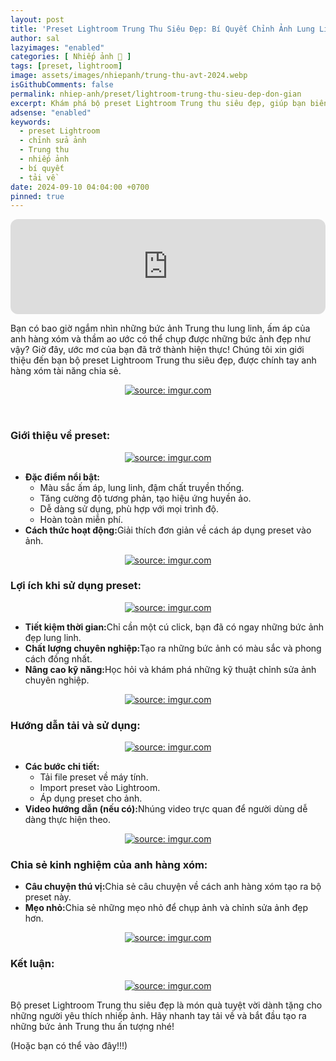 ```yaml
---
layout: post
title: 'Preset Lightroom Trung Thu Siêu Đẹp: Bí Quyết Chỉnh Ảnh Lung Linh Như Anh Hàng Xóm'
author: sal
lazyimages: "enabled"
categories: [ Nhiếp ảnh 📸 ]
tags: [preset, lightroom]
image: assets/images/nhiepanh/trung-thu-avt-2024.webp
isGithubComments: false
permalink: nhiep-anh/preset/lightroom-trung-thu-sieu-dep-don-gian
excerpt: Khám phá bộ preset Lightroom Trung thu siêu đẹp, giúp bạn biến những bức ảnh thường ngày thành tác phẩm nghệ thuật lung linh. Học hỏi bí quyết chỉnh ảnh từ anh hàng xóm chuyên nghiệp. Tải về ngay và trải nghiệm!
adsense: "enabled"
keywords:
  - preset Lightroom
  - chỉnh sửa ảnh
  - Trung thu
  - nhiếp ảnh
  - bí quyết
  - tải về
date: 2024-09-10 04:04:00 +0700
pinned: true
---
```


<iframe style="border-radius:12px" src="https://open.spotify.com/embed/track/4It0bKQPGE9eSHLxzkAYOZ?utm_source=generator" width="100%" height="152" frameBorder="0" allowfullscreen="" allow="autoplay; clipboard-write; encrypted-media; fullscreen; picture-in-picture" loading="lazy"></iframe>

Bạn có bao giờ ngắm nhìn những bức ảnh Trung thu lung linh, ấm áp của anh hàng xóm và thầm ao ước có thể chụp được những bức ảnh đẹp như vậy? Giờ đây, ước mơ của bạn đã trở thành hiện thực! Chúng tôi xin giới thiệu đến bạn bộ preset Lightroom Trung thu siêu đẹp, được chính tay anh hàng xóm tài năng chia sẻ.

<div class="content" style="text-align:center; ">
<a href="https://i.imgur.com/V1Dakkv"><img loading="lazy" src="https://i.imgur.com/EMVxH9o.jpeg" title="source: imgur.com" /></a><p></p><br></div><h3><strong>Giới thiệu về preset:</strong></h3><div class="content" style="text-align:center; ">
<a href="https://i.imgur.com/RSJk9FC"><img loading="lazy" src="https://i.imgur.com/RSJk9FC.jpeg" title="source: imgur.com" /></a></div><ul><li><strong>Đặc điểm nổi bật:</strong><ul><li>M&agrave;u sắc ấm &aacute;p, lung linh, đậm chất truyền thống.</li><li>Tăng cường độ tương phản, tạo hiệu ứng huyền ảo.</li><li>Dễ d&agrave;ng sử dụng, ph&ugrave; hợp với mọi tr&igrave;nh độ.</li><li>Ho&agrave;n to&agrave;n miễn ph&iacute;.</li></ul></li><li><strong>C&aacute;ch thức hoạt động:</strong>Giải th&iacute;ch đơn giản về c&aacute;ch &aacute;p dụng preset v&agrave;o ảnh.</li>
</ul><div class="content" style="text-align:center; ">
<a href="https://i.imgur.com/pHDucNg"><img loading="lazy" src="https://i.imgur.com/pHDucNg.jpeg" title="source: imgur.com" /></a></div><h3><strong>Lợi &iacute;ch khi sử dụng preset:</strong></h3><div class="content" style="text-align:center; ">
<a href="https://i.imgur.com/far46gJ"><img loading="lazy" src="https://i.imgur.com/far46gJ.jpeg" title="source: imgur.com" /></a></div><ul><li><strong>Tiết kiệm thời gian:</strong>Chỉ cần một c&uacute; click, bạn đ&atilde; c&oacute; ngay những bức ảnh đẹp lung linh.</li><li><strong>Chất lượng chuy&ecirc;n nghiệp:</strong>Tạo ra những bức ảnh c&oacute; m&agrave;u sắc v&agrave; phong c&aacute;ch đồng nhất.</li><li><strong>N&acirc;ng cao kỹ năng:</strong>Học hỏi v&agrave; kh&aacute;m ph&aacute; những kỹ thuật chỉnh sửa ảnh chuy&ecirc;n nghiệp.</li>
</ul><div class="content" style="text-align:center; ">
<a href="https://i.imgur.com/CDrQFJn"><img loading="lazy" src="https://i.imgur.com/CDrQFJn.jpeg" title="source: imgur.com" /></a></div><h3><strong>Hướng dẫn tải v&agrave; sử dụng:</strong></h3><div class="content" style="text-align:center; ">
<a href="https://i.imgur.com/xJPty7S"><img loading="lazy" src="https://i.imgur.com/xJPty7S.jpeg" title="source: imgur.com" /></a></div><ul><li><strong>C&aacute;c bước chi tiết:</strong><ul><li>Tải file preset về m&aacute;y t&iacute;nh.</li><li>Import preset v&agrave;o Lightroom.</li><li>&Aacute;p dụng preset cho ảnh.</li></ul></li><li><strong>Video hướng dẫn (nếu c&oacute;):</strong>Nh&uacute;ng video trực quan để người d&ugrave;ng dễ d&agrave;ng thực hiện theo.</li>
</ul><div class="content" style="text-align:center; ">
<a href="https://i.imgur.com/HyuDMQi"><img loading="lazy" src="https://i.imgur.com/HyuDMQi.jpeg" title="source: imgur.com" /></a></div><h3><strong>Chia sẻ kinh nghiệm của anh h&agrave;ng x&oacute;m:</strong></h3><ul><li><strong>C&acirc;u chuyện th&uacute; vị:</strong>Chia sẻ c&acirc;u chuyện về c&aacute;ch anh h&agrave;ng x&oacute;m tạo ra bộ preset n&agrave;y.</li><li><strong>Mẹo nhỏ:</strong>Chia sẻ những mẹo nhỏ để chụp ảnh v&agrave; chỉnh sửa ảnh đẹp hơn.</li>
</ul><div class="content" style="text-align:center; ">
<a href="https://i.imgur.com/rw5uvY6"><img loading="lazy" src="https://i.imgur.com/rw5uvY6.jpeg" title="source: imgur.com" /></a></div><h3><strong>Kết luận:</strong></h3><div class="content" style="text-align:center; ">
<a href="https://i.imgur.com/2IvlaWh"><img loading="lazy" src="https://i.imgur.com/2IvlaWh.jpeg" title="source: imgur.com" /></a></div><p>Bộ preset Lightroom Trung thu si&ecirc;u đẹp l&agrave; m&oacute;n qu&agrave; tuyệt vời d&agrave;nh tặng cho những người y&ecirc;u th&iacute;ch nhiếp ảnh. H&atilde;y nhanh tay tải về v&agrave; bắt đầu tạo ra những bức ảnh Trung thu ấn tượng nh&eacute;!</p><style>
table{border-collapse:collapse;border-spacing:0;margin:0 auto;width:700px}table td,table th{border:1px solid #ccc;padding:10px}table th{background-color:#f3f3f3}@media only screen and (max-width:700px){table{margin:0 10px;width:auto}}@media only screen and (max-width:480px){table td,table th{display:block;border-bottom:none}table tr:last-child td{border-bottom:1px solid #ccc}}
#resultIm{display:none;}
</style>
<div id="table-download"></div>
<script>
let linkDownload="https://anhhangxom.gumroad.com/l/trung-thu";let h2=document.createElement("h2");h2.style.fontStyle="normal",h2.style.marginLeft="0",h2.style.marginRight="0",h2.style.textAlign="start";let strong=document.createElement("strong");strong.textContent="Tải về",h2.appendChild(strong);let p=document.createElement("p");p.style.textAlign="center";let em=document.createElement("em");em.textContent="(Nếu link tải kh\xf4ng hoạt động, c\xe1c bạn vui l\xf2ng comment b\xean dưới để được hỗ trợ sớm nhất)",p.appendChild(em);let table=document.createElement("table"),tr1=document.createElement("tr"),th1=document.createElement("th");th1.textContent="Upload";let td1=document.createElement("td");td1.textContent="AnhHangXom",tr1.appendChild(th1),tr1.appendChild(td1);let tr2=document.createElement("tr"),th2=document.createElement("th");th2.textContent="Tải về";let td2=document.createElement("td"),pResult=document.createElement("p");pResult.id="result";let aDownload=document.createElement("a");aDownload.href=linkDownload,aDownload.target="_blank",aDownload.classList.add("item-link","item-content","link","external"),aDownload.id="facebook",aDownload.textContent="Tải xuống",aDownload.onclick=function(t){getHrefOnclickAndRedirectWithLink(t)};let imgResultIm=document.createElement("img");imgResultIm.loading="lazy",imgResultIm.id="resultIm",imgResultIm.src="https://i.stack.imgur.com/SBv4T.gif",imgResultIm.alt="Computer man",imgResultIm.width="250",td2.appendChild(pResult),td2.appendChild(aDownload),td2.appendChild(imgResultIm),tr2.appendChild(th2),tr2.appendChild(td2);let tr3=document.createElement("tr"),th3=document.createElement("th");th3.textContent="Pass(Nếu có)";let td3=document.createElement("td");td3.textContent="anhhangxom.xyz",tr3.appendChild(th3),tr3.appendChild(td3),table.appendChild(tr1),table.appendChild(tr2),table.appendChild(tr3);let tableDownloadDiv=document.getElementById("table-download");tableDownloadDiv.appendChild(h2),tableDownloadDiv.appendChild(p),tableDownloadDiv.appendChild(table);
function redirect(){setInterval(myURL,5e3),document.getElementById("result").innerHTML="<b>🕵️ Đang tạo link tải. Bạn đợi tẹo nha ;)"}
function myURL(){document.location.href=linkDownload,toggleImage(),clearInterval(interval)}
function toggleImage() {document.getElementById("resultIm").style.display = "block";
}
</script>

(Hoặc bạn có thể vào đây!!!)

<div class="iframely-embed"><div class="iframely-responsive" style="height: 140px; padding-bottom: 0;"><a href="https://www.tiktok.com/@anhhangxom.foto/photo/7366907505240329492" data-iframely-url="//iframely.net/AaPt5UC?card=small"></a></div></div><script async src="//iframely.net/embed.js"></script>
